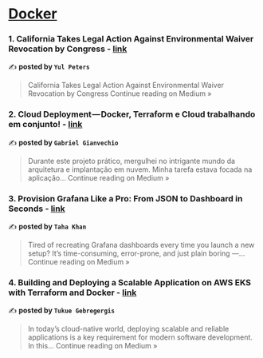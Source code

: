 
<h1><a href=https://medium.com/tag/docker/recommended target="_blank" rel="noopener noreferrer">Docker</a></h1>
<h3>1. California Takes Legal Action Against Environmental Waiver Revocation by Congress - <a href="https://medium.com/@petersyul41/california-takes-legal-action-against-environmental-waiver-revocation-by-congress-33bcaef25cbf?source=rss------docker-5" target="_blank" rel="noopener noreferrer">link</a></h3>

✍️ **posted by `Yul Peters`**

<blockquote>California Takes Legal Action Against Environmental Waiver Revocation by Congress
Continue reading on Medium »</blockquote>

<h3>2. Cloud Deployment — Docker, Terraform e Cloud trabalhando em conjunto! - <a href="https://medium.com/@gabriel.gianvechio/cloud-deployment-docker-terraform-e-cloud-trabalhando-em-conjunto-cb5d528526a1?source=rss------docker-5" target="_blank" rel="noopener noreferrer">link</a></h3>

✍️ **posted by `Gabriel Gianvechio`**

<blockquote>Durante este projeto prático, mergulhei no intrigante mundo da arquitetura e implantação em nuvem. Minha tarefa estava focada na aplicação…
Continue reading on Medium »</blockquote>

<h3>3. Provision Grafana Like a Pro: From JSON to Dashboard in Seconds - <a href="https://medium.com/@tahak486/provision-grafana-like-a-pro-from-json-to-dashboard-in-seconds-1aa1a0d634b3?source=rss------docker-5" target="_blank" rel="noopener noreferrer">link</a></h3>

✍️ **posted by `Taha Khan`**

<blockquote>Tired of recreating Grafana dashboards every time you launch a new setup? It’s time-consuming, error-prone, and just plain boring —…
Continue reading on Medium »</blockquote>

<h3>4. Building and Deploying a Scalable Application on AWS EKS with Terraform and Docker - <a href="https://medium.com/@tukue.geb/building-and-deploying-a-scalable-application-on-aws-eks-with-terraform-and-docker-b40a370f97ce?source=rss------docker-5" target="_blank" rel="noopener noreferrer">link</a></h3>

✍️ **posted by `Tukue Gebregergis`**

<blockquote>In today’s cloud-native world, deploying scalable and reliable applications is a key requirement for modern software development. In this…
Continue reading on Medium »</blockquote>

